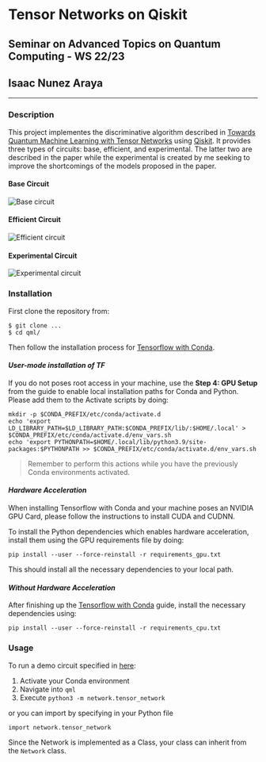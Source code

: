 # Tensor Networks on Qiskit
## Seminar on Advanced Topics on Quantum Computing - WS 22/23
## Isaac Nunez Araya
---
### **Description**
This project implementes the discriminative algorithm described in [Towards Quantum Machine Learning with Tensor Networks](https://arxiv.org/pdf/1803.11537.pdf) using [Qiskit](https://qiskit.org/). It provides three types of circuits: base, efficient, and experimental. The latter two are described in the paper while the experimental is created by me seeking to improve the shortcomings of the models proposed in the paper.

#### **Base Circuit**

![Base circuit](circuits/circuit_normal_8x8.png)

#### **Efficient Circuit**

![Efficient circuit](circuits/circuit_efficient_8x8.png)

#### **Experimental Circuit**

![Experimental circuit](circuits/circuit_experimental_8x8.png)

### **Installation**

First clone the repository from:

```
$ git clone ...
$ cd qml/
```

Then follow the installation process for [Tensorflow with Conda](https://www.tensorflow.org/install/pip).

#### _User-mode installation of TF_
If you do not poses root access in your machine, use the **Step 4: GPU Setup** from the guide to enable local installation paths for Conda and Python. Please add them to the Activate scripts by doing:
```
mkdir -p $CONDA_PREFIX/etc/conda/activate.d
echo 'export LD_LIBRARY_PATH=$LD_LIBRARY_PATH:$CONDA_PREFIX/lib/:$HOME/.local' > $CONDA_PREFIX/etc/conda/activate.d/env_vars.sh
echo 'export PYTHONPATH=$HOME/.local/lib/python3.9/site-packages:$PYTHONPATH >> $CONDA_PREFIX/etc/conda/activate.d/env_vars.sh
```

> Remember to perform this actions while you have the previously Conda environments activated.

#### _Hardware Acceleration_
When installing Tensorflow with Conda and your machine poses an NVIDIA GPU Card, please follow the instructions to install CUDA and CUDNN.

To install the Python dependencies which enables hardware acceleration, install them using the GPU requirements file by doing:

```
pip install --user --force-reinstall -r requirements_gpu.txt
```

This should install all the necessary dependencies to your local path.

#### _Without Hardware Acceleration_
After finishing up the [Tensorflow with Conda](https://www.tensorflow.org/install/pip) guide, install the necessary dependencies using:
```
pip install --user --force-reinstall -r requirements_cpu.txt
```

### **Usage**
To run a demo circuit specified in [here](network/tensor_network.py#L427):

1. Activate your Conda environment
2. Navigate into `qml`
3. Execute `python3 -m network.tensor_network` 

or you can import by specifying in your Python file 

`import network.tensor_network`

Since the Network is implemented as a Class, your class can inherit from the `Network` class.